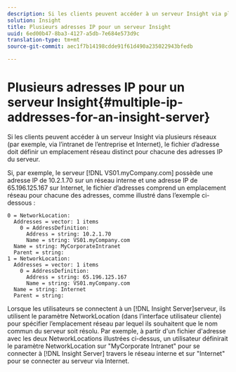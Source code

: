 ```yaml
---
description: Si les clients peuvent accéder à un serveur Insight via plusieurs réseaux (par exemple, via l’intranet de l’entreprise et Internet), le fichier d’adresse doit définir un emplacement réseau distinct pour chacune des adresses IP du serveur.
solution: Insight
title: Plusieurs adresses IP pour un serveur Insight
uuid: 6ed00b47-8ba3-4127-a5db-7e684e573d9c
translation-type: tm+mt
source-git-commit: aec1f7b14198cdde91f61d490a235022943bfedb

---
```



# Plusieurs adresses IP pour un serveur Insight{#multiple-ip-addresses-for-an-insight-server}

Si les clients peuvent accéder à un serveur Insight via plusieurs réseaux (par exemple, via l’intranet de l’entreprise et Internet), le fichier d’adresse doit définir un emplacement réseau distinct pour chacune des adresses IP du serveur.

Si, par exemple, le serveur [!DNL VS01.myCompany.com] possède une adresse IP de 10.2.1.70 sur un réseau interne et une adresse IP de 65.196.125.167 sur Internet, le fichier d’adresses comprend un emplacement réseau pour chacune des adresses, comme illustré dans l’exemple ci-dessous :

```
0 = NetworkLocation: 
  Addresses = vector: 1 items
    0 = AddressDefinition: 
      Address = string: 10.2.1.70
      Name = string: VS01.myCompany.com
  Name = string: MyCorporateIntranet
  Parent = string: 
1 = NetworkLocation: 
  Addresses = vector: 1 items
    0 = AddressDefinition: 
      Address = string: 65.196.125.167
      Name = string: VS01.myCompany.com
  Name = string: Internet
  Parent = string:
```

Lorsque les utilisateurs se connectent à un [!DNL Insight Server]serveur, ils utilisent le paramètre NetworkLocation (dans l’interface utilisateur cliente) pour spécifier l’emplacement réseau par lequel ils souhaitent que le nom commun du serveur soit résolu. Par exemple, à partir d&#39;un fichier d&#39;adresse avec les deux NetworkLocations illustrées ci-dessus, un utilisateur définirait le paramètre NetworkLocation sur &quot;MyCorporate Intranet&quot; pour se connecter à [!DNL Insight Server] travers le réseau interne et sur &quot;Internet&quot; pour se connecter au serveur via Internet.

